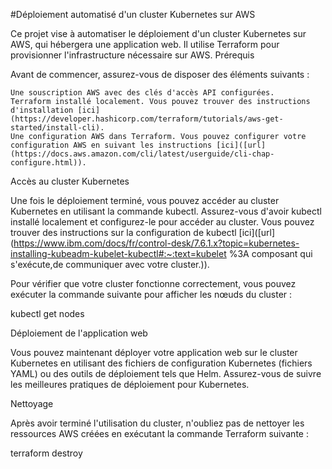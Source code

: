#Déploiement automatisé d'un cluster Kubernetes sur AWS

Ce projet vise à automatiser le déploiement d'un cluster Kubernetes sur AWS, qui hébergera une application web. Il utilise Terraform pour provisionner l'infrastructure nécessaire sur AWS.
Prérequis

Avant de commencer, assurez-vous de disposer des éléments suivants :

    Une souscription AWS avec des clés d'accès API configurées.
    Terraform installé localement. Vous pouvez trouver des instructions d'installation [ici](https://developer.hashicorp.com/terraform/tutorials/aws-get-started/install-cli).
    Une configuration AWS dans Terraform. Vous pouvez configurer votre configuration AWS en suivant les instructions [ici]([url](https://docs.aws.amazon.com/cli/latest/userguide/cli-chap-configure.html)).

Accès au cluster Kubernetes

Une fois le déploiement terminé, vous pouvez accéder au cluster Kubernetes en utilisant la commande kubectl. Assurez-vous d'avoir kubectl installé localement et configurez-le pour accéder au cluster. Vous pouvez trouver des instructions sur la configuration de kubectl [ici]([url](https://www.ibm.com/docs/fr/control-desk/7.6.1.x?topic=kubernetes-installing-kubeadm-kubelet-kubectl#:~:text=kubelet %3A composant qui s'exécute,de communiquer avec votre cluster.)).

Pour vérifier que votre cluster fonctionne correctement, vous pouvez exécuter la commande suivante pour afficher les nœuds du cluster :


kubectl get nodes

Déploiement de l'application web

Vous pouvez maintenant déployer votre application web sur le cluster Kubernetes en utilisant des fichiers de configuration Kubernetes (fichiers YAML) ou des outils de déploiement tels que Helm. Assurez-vous de suivre les meilleures pratiques de déploiement pour Kubernetes.

Nettoyage

Après avoir terminé l'utilisation du cluster, n'oubliez pas de nettoyer les ressources AWS créées en exécutant la commande Terraform suivante :

terraform destroy

